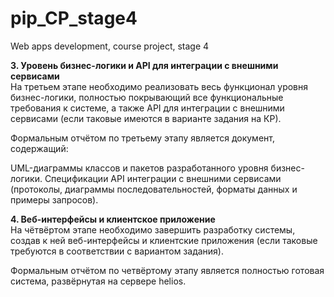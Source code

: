 # pip_CP_stage4
Web apps development, course project, stage 4

<p><b>3. Уровень бизнес-логики и API для интеграции с внешними сервисами</b><br>
На третьем этапе необходимо реализовать весь функционал уровня бизнес-логики, полностью покрывающий все функциональные требования к системе, а также API для интеграции с внешними сервисами (если таковые имеются в варианте задания на КР).

Формальным отчётом по третьему этапу является документ, содержащий:

UML-диаграммы классов и пакетов разработанного уровня бизнес-логики.
Спецификации API интеграции с внешними сервисами (протоколы, диаграммы последовательностей, форматы данных и примеры запросов).

<p><b>4. Веб-интерфейсы и клиентское приложение</b><br>
На чётвёртом этапе необходимо завершить разработку системы, создав к ней веб-интерфейсы и клиентские приложения (если таковые требуются в соответствии с вариантом задания).

Формальным отчётом по четвёртому этапу является полностью готовая система, развёрнутая на сервере helios.
